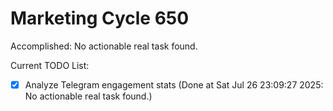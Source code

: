 # Marketing Cycle 650

Accomplished: No actionable real task found.

Current TODO List:

- [x] Analyze Telegram engagement stats  (Done at Sat Jul 26 23:09:27 2025: No actionable real task found.)